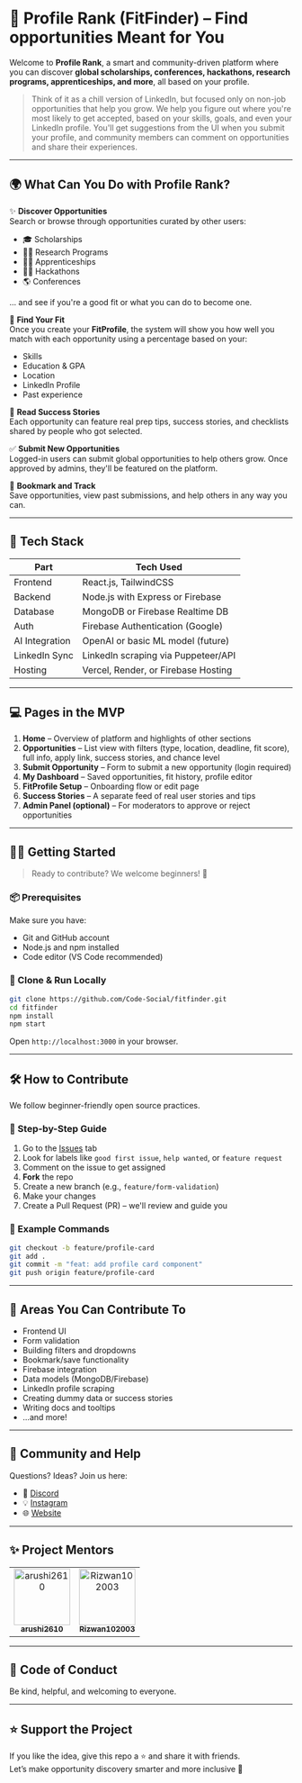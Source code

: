 # 🎯 Profile Rank (FitFinder) – Find opportunities Meant for You

Welcome to **Profile Rank**, a smart and community-driven platform where you can discover **global scholarships, conferences, hackathons, research programs, apprenticeships, and more**, all based on your profile.

> Think of it as a chill version of LinkedIn, but focused only on non-job opportunities that help you grow. We help you figure out where you're most likely to get accepted, based on your skills, goals, and even your LinkedIn profile. You'll get suggestions from the UI when you submit your profile, and community members can comment on opportunities and share their experiences.

---

## 🌍 What Can You Do with Profile Rank?

✨ **Discover Opportunities**  
Search or browse through opportunities curated by other users:  
- 🎓 Scholarships  
- 🧑‍🔬 Research Programs  
- 🧑‍🏫 Apprenticeships  
- 🧑‍💻 Hackathons  
- 🌎 Conferences

... and see if you're a good fit or what you can do to become one.

🧠 **Find Your Fit**  
Once you create your **FitProfile**, the system will show you how well you match with each opportunity using a percentage based on your:
- Skills
- Education & GPA
- Location
- LinkedIn Profile
- Past experience

💬 **Read Success Stories**  
Each opportunity can feature real prep tips, success stories, and checklists shared by people who got selected.

✅ **Submit New Opportunities**  
Logged-in users can submit global opportunities to help others grow. Once approved by admins, they'll be featured on the platform.

🔖 **Bookmark and Track**  
Save opportunities, view past submissions, and help others in any way you can.

---

## 🧰 Tech Stack

| Part           | Tech Used                           |
|----------------|-------------------------------------|
| Frontend       | React.js, TailwindCSS               |
| Backend        | Node.js with Express or Firebase    |
| Database       | MongoDB or Firebase Realtime DB     |
| Auth           | Firebase Authentication (Google)    |
| AI Integration | OpenAI or basic ML model (future)   |
| LinkedIn Sync  | LinkedIn scraping via Puppeteer/API |
| Hosting        | Vercel, Render, or Firebase Hosting |

---

## 💻 Pages in the MVP

1. **Home** – Overview of platform and highlights of other sections  
2. **Opportunities** – List view with filters (type, location, deadline, fit score), full info, apply link, success stories, and chance level  
3. **Submit Opportunity** – Form to submit a new opportunity (login required)  
4. **My Dashboard** – Saved opportunities, fit history, profile editor  
5. **FitProfile Setup** – Onboarding flow or edit page  
6. **Success Stories** – A separate feed of real user stories and tips  
7. **Admin Panel (optional)** – For moderators to approve or reject opportunities

---

## 🧑‍💻 Getting Started

> Ready to contribute? We welcome beginners! 🙌

### 📦 Prerequisites
Make sure you have:
- Git and GitHub account
- Node.js and npm installed
- Code editor (VS Code recommended)

### 🚀 Clone & Run Locally

```bash
git clone https://github.com/Code-Social/fitfinder.git
cd fitfinder
npm install
npm start
```

Open `http://localhost:3000` in your browser.

---

## 🛠️ How to Contribute

We follow beginner-friendly open source practices.

### 📌 Step-by-Step Guide

1. Go to the [Issues](https://github.com/Code-Social/fitfinder/issues) tab  
2. Look for labels like `good first issue`, `help wanted`, or `feature request`  
3. Comment on the issue to get assigned  
4. **Fork** the repo  
5. Create a new branch (e.g., `feature/form-validation`)  
6. Make your changes  
7. Create a Pull Request (PR) – we'll review and guide you

### 🔁 Example Commands

```bash
git checkout -b feature/profile-card
git add .
git commit -m "feat: add profile card component"
git push origin feature/profile-card
```

---

## 🔎 Areas You Can Contribute To

- Frontend UI
- Form validation
- Building filters and dropdowns
- Bookmark/save functionality
- Firebase integration
- Data models (MongoDB/Firebase)
- LinkedIn profile scraping
- Creating dummy data or success stories
- Writing docs and tooltips
- ...and more!

---

## 💬 Community and Help

Questions? Ideas? Join us here:
- 💬 [Discord](https://discord.gg/MSTNyRSPYW)
- 💡 [Instagram](https://instagram.com/codesocial.tech)
- 🌐 [Website](https://codesocial.tech)

---

## ✨ Project Mentors

<table>
  <tr>
    <td align="center">
      <a href="https://github.com/arushi2610">
        <img src="https://avatars.githubusercontent.com/u/91735359?v=4" width="100px;" alt="arushi2610"/>
        <br />
        <sub><b>arushi2610</b></sub>
      </a>
    </td>
    <td align="center">
    <a href="https://github.com/Rizwan102003">
        <img src="https://avatars.githubusercontent.com/u/90749649?v=4" width="100px;" alt="Rizwan102003"/>
        <br />
        <sub><b>Rizwan102003</b></sub>
      </a>
    </td>
  </tr>
</table>

---

## 💖 Code of Conduct

Be kind, helpful, and welcoming to everyone.

---

## ⭐ Support the Project

If you like the idea, give this repo a ⭐ and share it with friends.  
Let’s make opportunity discovery smarter and more inclusive 🚀
